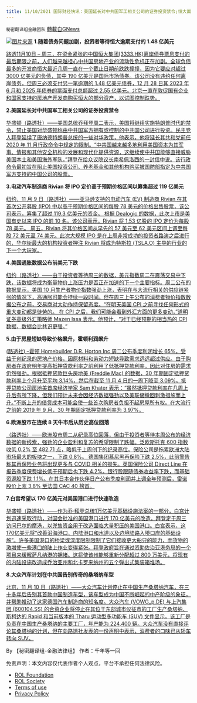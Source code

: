 ```yaml
---
title: 11/10/2021 国际财经快讯：美国延长对中共国军工相关公司的证券投资禁令;恒大面临支付1.48 亿到期美元债最后期限
---
```

`秘密翻译组金融团队` [轉載自GNews](https://gnews.org/zh-hans/1652933/)

![](https://assets.gnews.org/wp-content/uploads/2021/11/20211110-2jpg.jpg)[图片来源](https://www.reuters.com/resizer/p9d0e1YGqWSPq0fRNeSxtblEarM=/1200x0/filters:quality%2880%29/cloudfront-us-east-2.images.arcpublishing.com/reuters/AG24YSPZNJLGVDFNF7W6QNZK5E.jpg)
**1.随着债务问题加剧，投资者等待恒大逾期支付的 1.48 亿美元**

[路透11月10日 – 周三，在资金紧张的中国恒大集团(3333.HK)离岸债券票息支付的最后期限之前，人们越来越担心中共国房地产业的流动性危机正在加剧。全球负债最多的开发商恒大最近几周一直在一个截止日期前跌跌撞撞，因为它要应对超过 3000 亿美元的负债，其中 190 亿美元是国际市场债券。该公司没有违约任何离岸债务，但周三必须支付另一笔逾期的 1.48 亿美元债券，12 月 28 日其 2023 年 6 月和 2025 年债券的票面支付总额超过 2.55 亿美元。北京一直在敦促国有企业和国家支持的房地产开发商购买恒大的部分资产，以试图控制跌势。](https://www.reuters.com/business/investors-await-evergrandes-overdue-148-mln-payment-amid-contagion-fears-2021-11-09/)

**2.美国延长对中共国军工相关公司的证券投资禁令**

[华盛顿（路透社）——美国总统乔拜登周二表示，美国将继续实施特朗普时代的禁令，禁止美国对华盛顿称由中共国军方拥有或控制的中共国公司进行投资。民主党人拜登延续了唐纳德特朗普总统的一些对华政策，他表示，他将延长其共和党前任 2020 年 11 月行政命令中规定的限制。“中共国越来越多地利用美国资本为其军事、情报和其他安全机构的发展和现代化提供资源，这继续使中共国能够直接威胁美国本土和美国海外军队，”拜登在给众议院议长南希佩洛西的一封信中说。该行政命令最初旨在阻止美国投资公司、养老基金和其他机构购买被国防部指定为中共国军方支持的中国公司的股票。](https://www.oann.com/u-s-extends-ban-on-securities-investments-in-companies-linked-to-china-military/)

**3.电动汽车制造商 Rivian 将 IPO 定价高于预期价格区间以筹集超过 119 亿美元**

[纽约，11 月 9 日（路透社）——亚马逊支持的电动汽车 (EV) 制造商 Rivian 在其首次公开募股 (IPO) 中以高于预期价格区间的每股 78 美元的价格出售股票，该公司表示，筹集了超过 119.3 亿美元的资金。 根据 Dealogic 的数据，此次上市是美国有史以来 IPO 的前 10 名。该公司表示，Rivian 将 1.53 亿股的 IPO 定价为每股 78 美元。 周五，Rivian 将其价格区间从早先的 57 美元至 62 美元区间上调至每股 72 美元至 74 美元。此次大规模 IPO 是在上周非常成功的投资者路演之后进行的，华尔街最大的机构投资者押注 Rivian 将成为特斯拉 (TSLA.O) 主导的行业的下一个大玩家。](https://www.reuters.com/business/autos-transportation/ev-maker-rivian-prices-ipo-above-range-raise-over-10-bln-sources-2021-11-10/)

**4.美国通胀数据公布前美元下跌**

[纽约（路透社）——由于投资者等待周三的数据，美元指数周二在震荡交易中下跌，该数据将成为衡量物价上涨压力是否正在加速的下一个主要指标。周二公布的数据显示，美国 10 月生产者物价指数强劲上涨，表明在与大流行相关的供应链紧张的情况下，高通胀可能会持续一段时间。但在周三上午公布的消费者物价指数数据公布之前，交易商对大动作持保留态度。“在明天美国 CPI 之前寻找任何形式的重大变动都是徒劳的。 在 CPI 之后，我们可能会看到外汇方面的更多变动，”道明证券高级外汇策略师 Mazen Issa 表示。他预计，“对于已经预期的相当热的 CPI 数据，数据会比共识更强。”](https://www.oann.com/dollar-wavers-with-inflation-looming-as-next-test-for-rates/)

**5.由于房屋短缺导致价格飙升，霍顿利润飙升**

[(路透社) –霍顿 Homebuilder D.R. Horton Inc 周二公布季度利润增长 65%，受益于创纪录的房地产价格，因原材料和劳动力短缺导致需求远远超过供应。由于购房者在政府明年提高抵押贷款利率之前利用了低抵押贷款利率，因此对住房的需求仍然强劲。根据抵押贷款巨头房地美 (Freddie Mac) 的数据，30 年期固定抵押贷款利率上个月升至平均 3.14%，然后在截至 11 月 4 日的一周下降至 3.09%。抵押贷款公司房地美首席经济学家 Sam Khater 表示：“虽然抵押贷款利率在几周上升后有所下降，但我们预计未来会因经济数据强劲以及美联储撤回刺激措施而上升。”不断上升的借贷成本可能会使一些首次购房者负担不起房屋所有权。在大流行之前的 2019 年 9 月，30 年期固定抵押贷款利率为 3.97%。](https://www.oann.com/d-r-horton-profit-jumps-as-house-shortages-fuel-price-surge/)

**6.欧洲股市在连续 8 天牛市后从历史高位回落**

[（路透社）——欧洲股市周二从纪录高位回落，但由于投资者等待本周公布的经济数据的新线索，强劲的企业盈利和复苏的希望限制了跌幅。泛欧斯托克 600 指数收低 0.2% 至 482.71 点，略低于上周创下的纪录高位。保险公司是拖累欧洲大陆市场最大的板块之一，下跌 0.8%。 德国集团慕尼黑再保险下跌 2.5%，此前警告称其再保险业务将出现更多与 COVID 相关的损失。英国保险公司 Direct Line 在报告季度保费增长低于预期后也下跌 4.2%。银行股跟随债券收益率下跌，而基础资源股下跌 1.1%。在其日本合作伙伴日产公布季度利润并上调全年预测后，雷诺股价上涨 3.8% 至法国 CAC 40 榜首。](https://www.oann.com/european-stocks-inch-up-as-bayer-ab-foods-support/)

**7.白宫希望以 170 亿美元对美国港口进行快速改造**

[华盛顿（路透社）——作为乔·拜登总统1万亿美元基础设施法案的一部分，白宫计划迅速采取行动，对国会批准的美国港口进行 170 亿美元的改造。拜登定于周三访问巴尔的摩港，以兜售资金用于改造面临大量积压的美国港口。白宫表示，这170亿美元将“改善沿海港口、内陆港口和水道以及边境陆路入境口岸的基础设施”。许多美国港口的桥梁或深度限制限制了它们接收更大船只的能力，而货物的激增使一些港口的陆上作业变得紧张。拜登政府旨在通过资助佐治亚港务局的一个项目来缓解萨凡纳港的拥堵。这将使该州能够重新分配超过 800 万美元，将现有的内陆设施改造成乔治亚州和北卡罗来纳州的五个弹出式集装箱堆场。](https://www.oann.com/white-house-looks-to-move-quickly-on-17-billion-revamp-of-u-s-ports/)

**8.大众汽车计划在中共国告别传奇的桑塔纳车型**

[北京，11 月 10 日（路透社）——大众汽车计划停止在中国生产桑塔纳汽车，在三十多年后告别其首款中国制造车型，该车型成为中国不断崛起的中产阶级的象征，并帮助推动了这家德国汽车制造商的知名度。大众汽车 (VOWG\_p.DE) 与上汽集团 (600104.SS) 的合资企业将停止在其位于东部城市仪征市的工厂生产桑塔纳、斯柯达的 Rapid 和当前版本的 Tharu 运动型多功能车 (SUV) 文件显示。该工厂是负责在中国生产桑塔纳的主要工厂，年产能为 224,400 辆。大众汽车没有直接评论其桑塔纳的计划，但在向路透社发表的一份声明中表示，消费者的口味已从轿车转向 SUV。](https://www.reuters.com/business/volkswagen-plans-farewell-legendary-santana-model-china-2021-11-10/)

By 【秘密翻译组-金融法律组】
作者：千年等一回

 

免责声明：本文内容仅代表作者个人观点，平台不承担任何法律风险。

- [ROL Foundation](https://rolfoundation.org/)
- [ROL Society](https://rolsociety.org/)
- [Terms of use](https://gnews.org/terms-of-use-3/)
- [Privacy Policy](https://gnews.org/privacy-policy/)
